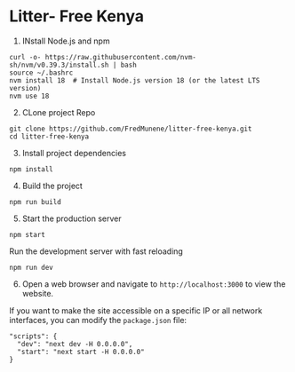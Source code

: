 # Litter- Free Kenya

1. INstall Node.js and npm

```
curl -o- https://raw.githubusercontent.com/nvm-sh/nvm/v0.39.3/install.sh | bash
source ~/.bashrc
nvm install 18  # Install Node.js version 18 (or the latest LTS version)
nvm use 18
```
2. CLone project Repo
```
git clone https://github.com/FredMunene/litter-free-kenya.git
cd litter-free-kenya
```
3. Install project dependencies
```
npm install
```
4. Build the project
```
npm run build
```
5. Start the production server
```
npm start
```
Run the development server with fast reloading
```
npm run dev
```
6. Open a web browser and navigate to `http://localhost:3000` to view the website.

If you want to make the site accessible on a specific IP or all network interfaces, you can modify the `package.json` file:

```
"scripts": {
  "dev": "next dev -H 0.0.0.0",
  "start": "next start -H 0.0.0.0"
}
```